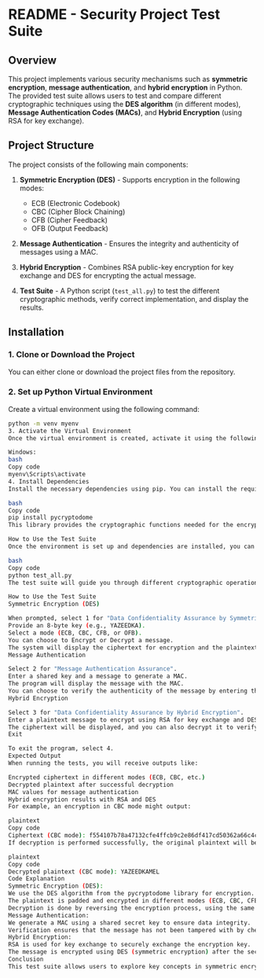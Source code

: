 # **README - Security Project Test Suite**

## **Overview**
This project implements various security mechanisms such as **symmetric encryption**, **message authentication**, and **hybrid encryption** in Python. The provided test suite allows users to test and compare different cryptographic techniques using the **DES algorithm** (in different modes), **Message Authentication Codes (MACs)**, and **Hybrid Encryption** (using RSA for key exchange).

## **Project Structure**
The project consists of the following main components:

1. **Symmetric Encryption (DES)** - Supports encryption in the following modes:
   - ECB (Electronic Codebook)
   - CBC (Cipher Block Chaining)
   - CFB (Cipher Feedback)
   - OFB (Output Feedback)
   
2. **Message Authentication** - Ensures the integrity and authenticity of messages using a MAC.
   
3. **Hybrid Encryption** - Combines RSA public-key encryption for key exchange and DES for encrypting the actual message.

4. **Test Suite** - A Python script (`test_all.py`) to test the different cryptographic methods, verify correct implementation, and display the results.

## **Installation**

### **1. Clone or Download the Project**
You can either clone or download the project files from the repository.

### **2. Set up Python Virtual Environment**

Create a virtual environment using the following command:

```bash
python -m venv myenv
3. Activate the Virtual Environment
Once the virtual environment is created, activate it using the following commands:

Windows:
bash
Copy code
myenv\Scripts\activate
4. Install Dependencies
Install the necessary dependencies using pip. You can install the required libraries by running the following command in the terminal:

bash
Copy code
pip install pycryptodome
This library provides the cryptographic functions needed for the encryption and decryption processes.

How to Use the Test Suite
Once the environment is set up and dependencies are installed, you can run the test suite by executing the test_all.py script.

bash
Copy code
python test_all.py
The test suite will guide you through different cryptographic operations. The available options include:

How to Use the Test Suite
Symmetric Encryption (DES)

When prompted, select 1 for "Data Confidentiality Assurance by Symmetric Encryption".
Provide an 8-byte key (e.g., YAZEEDKA).
Select a mode (ECB, CBC, CFB, or OFB).
You can choose to Encrypt or Decrypt a message.
The system will display the ciphertext for encryption and the plaintext for decryption.
Message Authentication

Select 2 for "Message Authentication Assurance".
Enter a shared key and a message to generate a MAC.
The program will display the message with the MAC.
You can choose to verify the authenticity of the message by entering the message and its MAC.
Hybrid Encryption

Select 3 for "Data Confidentiality Assurance by Hybrid Encryption".
Enter a plaintext message to encrypt using RSA for key exchange and DES for encryption.
The ciphertext will be displayed, and you can also decrypt it to verify the result.
Exit

To exit the program, select 4.
Expected Output
When running the tests, you will receive outputs like:

Encrypted ciphertext in different modes (ECB, CBC, etc.)
Decrypted plaintext after successful decryption
MAC values for message authentication
Hybrid encryption results with RSA and DES
For example, an encryption in CBC mode might output:

plaintext
Copy code
Ciphertext (CBC mode): f554107b78a47132cfe4ffcb9c2e86df417cd50362a66c4c
If decryption is performed successfully, the original plaintext will be displayed:

plaintext
Copy code
Decrypted plaintext (CBC mode): YAZEEDKAMEL
Code Explanation
Symmetric Encryption (DES):
We use the DES algorithm from the pycryptodome library for encryption.
The plaintext is padded and encrypted in different modes (ECB, CBC, CFB, OFB).
Decryption is done by reversing the encryption process, using the same key and mode.
Message Authentication:
We generate a MAC using a shared secret key to ensure data integrity.
Verification ensures that the message has not been tampered with by checking the MAC.
Hybrid Encryption:
RSA is used for key exchange to securely exchange the encryption key.
The message is encrypted using DES (symmetric encryption) after the secure key exchange.
Conclusion
This test suite allows users to explore key concepts in symmetric encryption, message authentication, and hybrid encryption. It provides hands-on experience with modern cryptographic techniques using Python.
